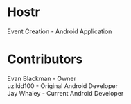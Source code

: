 # Hostr
Event Creation - Android Application
# Contributors
Evan Blackman - Owner <br/>
uzikid100 - Original Android Developer <br/>
Jay Whaley - Current Android Developer
